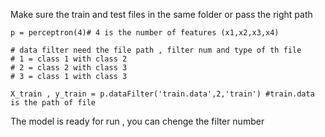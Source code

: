 ﻿Make sure the train and test files in the same folder or pass the right path 

    p = perceptron(4)# 4 is the number of features (x1,x2,x3,x4)
    
    # data filter need the file path , filter num and type of th file 
    # 1 = class 1 with class 2 
    # 2 = class 2 with class 3 
    # 3 = class 1 with class 3 
    
    X_train , y_train = p.dataFilter('train.data',2,'train') #train.data is the path of file 

The model is ready for run , you can chenge the filter number  
